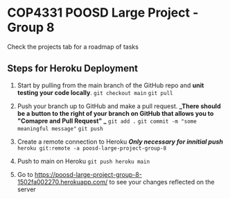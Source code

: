 # COP4331 POOSD Large Project - Group 8

Check the projects tab for a roadmap of tasks

## Steps for Heroku Deployment

1. Start by pulling from the main branch of the GitHub repo and **unit testing your code locally**.
   `git checkout main`
   `git pull`

2. Push your branch up to GitHub and make a pull request.
   **_There should be a button to the right of your branch on GitHub that allows you to "Comapre and Pull Request" _**
   `git add .`
   `git commit -m "some meaningful message"`
   `git push`

3. Create a remote connection to Heroku
   **_Only necessary for innitial push_**
   `heroku git:remote -a poosd-large-project-group-8`

4. Push to main on Heroku
   `git push heroku main`

5. Go to https://poosd-large-project-group-8-1502fa002270.herokuapp.com/ to see your changes reflected on the server
